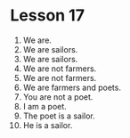 # Lesson 17

1. We are.
2. We are sailors.
3. We are sailors.
4. We are not farmers.
5. We are not farmers.
6. We are farmers and poets.
7. You are not a poet.
8. I am a poet.
9. The poet is a sailor.
10. He is a sailor.
